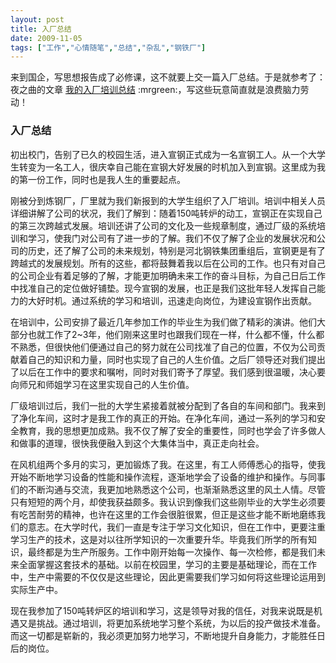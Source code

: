 ```yaml
---
layout: post
title: 入厂总结
date: 2009-11-05
tags: ["工作","心情随笔","总结","杂乱","钢铁厂"]
---
```


来到国企，写思想报告成了必修课，这不就要上交一篇入厂总结。于是就参考了：夜之曲的文章 [我的入厂培训总结](http://jiajinyspa.blog.sohu.com/56322840.html) :mrgreen:，写这些玩意简直就是浪费脑力劳动！

### 入厂总结

初出校门，告别了已久的校园生活，进入宣钢正式成为一名宣钢工人。从一个大学生转变为一名工人，很庆幸自己能在宣钢大好发展的时机加入到宣钢。这里成为我的第一份工作，同时也是我人生的重要起点。

<!--more-->

刚被分到炼钢厂，厂里就为我们新报到的大学生组织了入厂培训。培训中相关人员详细讲解了公司的状况，我们了解到：随着150吨转炉的动工，宣钢正在实现自己的第三次跨越式发展。培训还讲了公司的文化及一些规章制度，通过厂级的系统培训和学习，使我门对公司有了进一步的了解。我们不仅了解了企业的发展状况和公司的历史，还了解了公司的未来规划，特别是河北钢铁集团重组后，宣钢更是有了跨越式的发展规划。所有的这些，都将鼓舞着我以后在公司的工作。也只有对自己的公司企业有着足够的了解，才能更加明确未来工作的奋斗目标，为自己日后工作中找准自己的定位做好铺垫。现今宣钢的发展，也正是我们这批年轻人发挥自己能力的大好时机。通过系统的学习和培训，迅速走向岗位，为建设宣钢作出贡献。

在培训中，公司安排了最近几年参加工作的毕业生为我们做了精彩的演讲。他们大部分也就工作了2~3年，他们刚来这里时也跟我们现在一样，什么都不懂，什么都不熟悉，但很快他们便通过自己的努力就在公司找准了自己的位置，不仅为公司贡献着自己的知识和力量，同时也实现了自己的人生价值。之后厂领导还对我们提出了以后在工作中的要求和嘱咐，同时对我们寄予了厚望。我们感到很温暖，决心要向师兄和师姐学习在这里实现自己的人生价值。

厂级培训过后，我们一批的大学生紧接着就被分配到了各自的车间和部门。我来到了净化车间，这时才是我工作的真正的开始。在净化车间，通过一系列的学习和安全教育，我的思想更加成熟。我不仅了解了安全的重要性，同时也学会了许多做人和做事的道理，很快我便融入到这个大集体当中，真正走向社会。

在风机组两个多月的实习，更加锻炼了我。在这里，有工人师傅悉心的指导，使我开始不断地学习设备的性能和操作流程，逐渐地学会了设备的维护和操作。与同事们的不断沟通与交流，我更加地熟悉这个公司，也渐渐熟悉这里的风土人情。尽管只有短短的两个月，却使我获益颇多。我认识到像我们这些刚毕业的大学生必须要有吃苦耐劳的精神，也许在这里的工作会很脏很累，但正是这些才能不断地磨练我们的意志。在大学时代，我们一直是专注于学习文化知识，但在工作中，更要注重学习生产的技术，这是对以往所学知识的一次重要升华。毕竟我们所学的所有知识，最终都是为生产所服务。工作中刚开始每一次操作、每一次检修，都是我们未来全面掌握这套技术的基础。以前在校园里，学习的主要是基础理论，而在工作中，生产中需要的不仅仅是这些理论，因此更需要我们学习如何将这些理论运用到实际生产中。

现在我参加了150吨转炉区的培训和学习，这是领导对我的信任，对我来说既是机遇又是挑战。通过培训，将更加系统地学习整个系统，为以后的投产做技术准备。而这一切都是崭新的，我必须更加努力地学习，不断地提升自身能力，才能胜任日后的岗位。